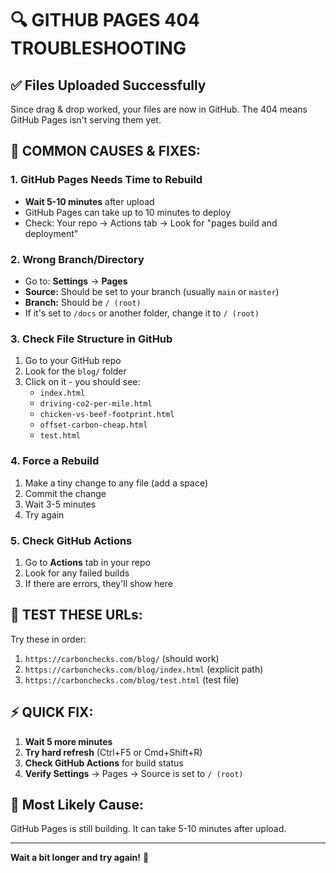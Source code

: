 # 🔍 GITHUB PAGES 404 TROUBLESHOOTING

## **✅ Files Uploaded Successfully**
Since drag & drop worked, your files are now in GitHub. The 404 means GitHub Pages isn't serving them yet.

## **🚨 COMMON CAUSES & FIXES:**

### **1. GitHub Pages Needs Time to Rebuild**
- **Wait 5-10 minutes** after upload
- GitHub Pages can take up to 10 minutes to deploy
- Check: Your repo → Actions tab → Look for "pages build and deployment"

### **2. Wrong Branch/Directory**
- Go to: **Settings** → **Pages**
- **Source:** Should be set to your branch (usually `main` or `master`)
- **Branch:** Should be `/ (root)`
- If it's set to `/docs` or another folder, change it to `/ (root)`

### **3. Check File Structure in GitHub**
1. Go to your GitHub repo
2. Look for the `blog/` folder
3. Click on it - you should see:
   - `index.html`
   - `driving-co2-per-mile.html`
   - `chicken-vs-beef-footprint.html`
   - `offset-carbon-cheap.html`
   - `test.html`

### **4. Force a Rebuild**
1. Make a tiny change to any file (add a space)
2. Commit the change
3. Wait 3-5 minutes
4. Try again

### **5. Check GitHub Actions**
1. Go to **Actions** tab in your repo
2. Look for any failed builds
3. If there are errors, they'll show here

## **🧪 TEST THESE URLs:**

Try these in order:
1. `https://carbonchecks.com/blog/` (should work)
2. `https://carbonchecks.com/blog/index.html` (explicit path)
3. `https://carbonchecks.com/blog/test.html` (test file)

## **⚡ QUICK FIX:**

1. **Wait 5 more minutes**
2. **Try hard refresh** (Ctrl+F5 or Cmd+Shift+R)
3. **Check GitHub Actions** for build status
4. **Verify Settings** → Pages → Source is set to `/ (root)`

## **🎯 Most Likely Cause:**
GitHub Pages is still building. It can take 5-10 minutes after upload.

---
**Wait a bit longer and try again!** 🚀
